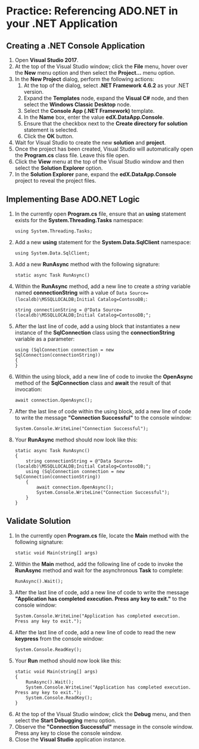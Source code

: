 # Practice: Referencing ADO.NET in your .NET Application

## Creating a .NET Console Application

1. Open **Visual Studio 2017**.
1. At the top of the Visual Studio window; click the **File** menu, hover over the **New** menu option and then select the **Project...** menu option.
1. In the **New Project** dialog, perform the following actions:
    1. At the top of the dialog, select **.NET Framework 4.6.2** as your .NET version.
    1. Expand the **Templates** node, expand the **Visual C#** node, and then select the **Windows Classic Desktop** node. 
    1. Select the **Console App (.NET Framework)** template.
    1. In the **Name** box, enter the value **edX.DataApp.Console**.
    1. Ensure that the checkbox next to the **Create directory for solution** statement is selected.
    1. Click the **OK** button.
1. Wait for Visual Studio to create the new **solution** and **project**.
1. Once the project has been created, Visual Studio will automatically open the **Program.cs** class file. Leave this file open.
1. Click the **View** menu at the top of the Visual Studio window and then select the **Solution Explorer** option.
1. In the **Solution Explorer** pane, expand the **edX.DataApp.Console** project to reveal the project files. 

## Implementing Base ADO.NET Logic

1. In the currently open **Program.cs** file, ensure that an **using** statement exists for the **System.Threading.Tasks** namespace:
    ```
    using System.Threading.Tasks;
    ```
1. Add a new **using** statement for the **System.Data.SqlClient** namespace:
    ```
    using System.Data.SqlClient;
    ```
1. Add a new **RunAsync** method with the following signature:
    ```
    static async Task RunAsync()
    ```
1. Within the **RunAsync** method, add a new line to create a *string* variable named **connectionString** with a value of ``Data Source=(localdb)\MSSQLLOCALDB;Initial Catalog=ContosoDB;``:
    ```
    string connectionString = @"Data Source=(localdb)\MSSQLLOCALDB;Initial Catalog=ContosoDB;";
    ```
1. After the last line of code, add a using block that instantiates a new instance of the **SqlConnection** class using the **connectionString** variable as a parameter:
    ```
    using (SqlConnection connection = new SqlConnection(connectionString))
    {
    }
    ```
1. Within the using block, add a new line of code to invoke the **OpenAsync** method of the **SqlConnection** class and **await** the result of that invocation:
    ```
    await connection.OpenAsync();
    ```
1. After the last line of code within the using block, add a new line of code to write the message **"Connection Successful"** to the console window:
    ```
    System.Console.WriteLine("Connection Successful");
    ```
1. Your **RunAsync** method should now look like this:
    ```
    static async Task RunAsync()
    { 
        string connectionString = @"Data Source=(localdb)\MSSQLLOCALDB;Initial Catalog=ContosoDB;";
        using (SqlConnection connection = new SqlConnection(connectionString))
        {
            await connection.OpenAsync();
            System.Console.WriteLine("Connection Successful");
        }
    }
    ```

## Validate Solution

1. In the currently open **Program.cs** file, locate the **Main** method with the following signature:
    ```
    static void Main(string[] args)
    ```
1. Within the **Main** method, add the following line of code to invoke the **RunAsync** method and wait for the asynchronous **Task** to complete:
    ```
    RunAsync().Wait();
    ```
1. After the last line of code, add a new line of code to write the message **"Application has completed execution. Press any key to exit."** to the console window:
    ```
    System.Console.WriteLine("Application has completed execution. Press any key to exit.");
    ```
1. After the last line of code, add a new line of code to read the new **keypress** from the console window:
    ```
    System.Console.ReadKey();
    ```
1. Your **Run** method should now look like this:
    ```
    static void Main(string[] args)
    {
        RunAsync().Wait();
        System.Console.WriteLine("Application has completed execution. Press any key to exit.");
        System.Console.ReadKey();
    }
    ```
1. At the top of the Visual Studio window; click the **Debug** menu, and then select the **Start Debugging** menu option.
1. Observe the **"Connection Successful"** message in the console window. Press any key to close the console window.
1. Close the **Visual Studio** application instance.

